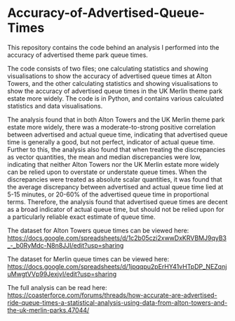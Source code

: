 # Accuracy-of-Advertised-Queue-Times
This repository contains the code behind an analysis I performed into the accuracy of advertised theme park queue times.

The code consists of two files; one calculating statistics and showing visualisations to show the accuracy of advertised queue times at Alton Towers, and the other calculating statistics and showing visualisations to show the accuracy of advertised queue times in the UK Merlin theme park estate more widely. The code is in Python, and contains various calculated statistics and data visualisations.

The analysis found that in both Alton Towers and the UK Merlin theme park estate more widely, there was a moderate-to-strong positive correlation between advertised and actual queue time, indicating that advertised queue time is generally a good, but not perfect, indicator of actual queue time. Further to this, the analysis also found that when treating the discrepancies as vector quantities, the mean and median discrepancies were low, indicating that neither Alton Towers nor the UK Merlin estate more widely can be relied upon to overstate or understate queue times. When the discrepancies were treated as absolute scalar quantities, it was found that the average discrepancy between advertised and actual queue time lied at 5-15 minutes, or 20-60% of the advertised queue time in proportional terms. Therefore, the analysis found that advertised queue times are decent as a broad indicator of actual queue time, but should not be relied upon for a particularly reliable exact estimate of queue time.

The dataset for Alton Towers queue times can be viewed here: https://docs.google.com/spreadsheets/d/1c2b05czi2xwwDxKRVBMJ9qyB3_-_b0RyMdc-N8n8JJI/edit?usp=sharing

The dataset for Merlin queue times can be viewed here: https://docs.google.com/spreadsheets/d/1jpqqpu2pErHY41vHTpDP_NEZqnjuMwgtVVp99JexjvI/edit?usp=sharing

The full analysis can be read here: https://coasterforce.com/forums/threads/how-accurate-are-advertised-ride-queue-times-a-statistical-analysis-using-data-from-alton-towers-and-the-uk-merlin-parks.47044/
